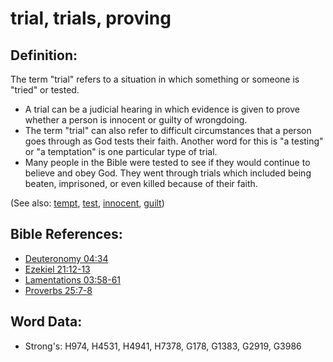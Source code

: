 # trial, trials, proving #

## Definition: ##

The term "trial" refers to a situation in which something or someone is "tried" or tested.

* A trial can be a judicial hearing in which evidence is given to prove whether a person is innocent or guilty of wrongdoing.
* The term "trial" can also refer to difficult circumstances that a person goes through as God tests their faith. Another word for this is "a testing" or "a temptation" is one particular type of trial.
* Many people in the Bible were tested to see if they would continue to believe and obey God. They went through trials which included being beaten, imprisoned, or even killed because of their faith.

(See also: [tempt](../kt/tempt.md), [test](../kt/test.md), [innocent](../kt/innocent.md), [guilt](../kt/guilt.md))

## Bible References: ##

* [Deuteronomy 04:34](rc://en/tn/help/deu/04/34)
* [Ezekiel 21:12-13](rc://en/tn/help/ezk/21/12)
* [Lamentations 03:58-61](rc://en/tn/help/lam/03/58)
* [Proverbs 25:7-8](rc://en/tn/help/pro/25/07)

## Word Data: ##

* Strong's: H974, H4531, H4941, H7378, G178, G1383, G2919, G3986
